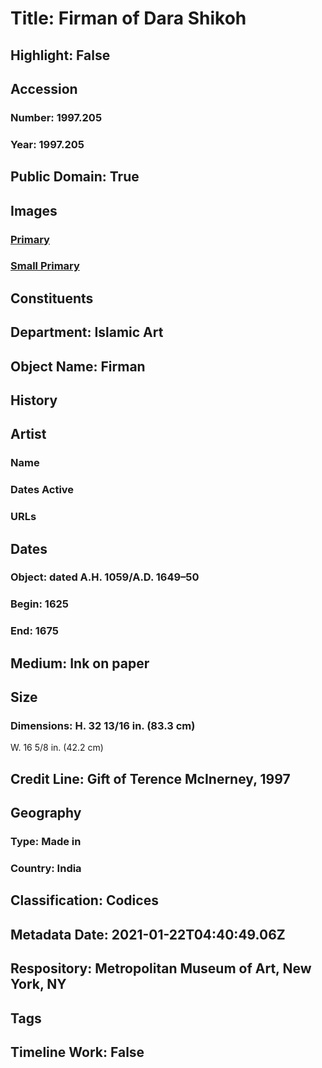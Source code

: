# Title: Firman of Dara Shikoh
## Highlight: False
## Accession
### Number: 1997.205
### Year: 1997.205
## Public Domain: True
## Images
### [Primary](https://images.metmuseum.org/CRDImages/is/original/sf1997-205a.jpg)
### [Small Primary](https://images.metmuseum.org/CRDImages/is/web-large/sf1997-205a.jpg)
## Constituents
## Department: Islamic Art
## Object Name: Firman
## History
## Artist
### Name
### Dates Active
### URLs
## Dates
### Object: dated A.H. 1059/A.D. 1649–50
### Begin: 1625
### End: 1675
## Medium: Ink on paper
## Size
### Dimensions: H. 32 13/16 in. (83.3 cm)
W. 16 5/8 in. (42.2 cm)
## Credit Line: Gift of Terence McInerney, 1997
## Geography
### Type: Made in
### Country: India
## Classification: Codices
## Metadata Date: 2021-01-22T04:40:49.06Z
## Respository: Metropolitan Museum of Art, New York, NY
## Tags
## Timeline Work: False